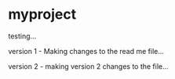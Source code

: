 # myproject
testing...

version 1 - Making changes to the read me file...

version 2 - making version 2 changes to the file...
